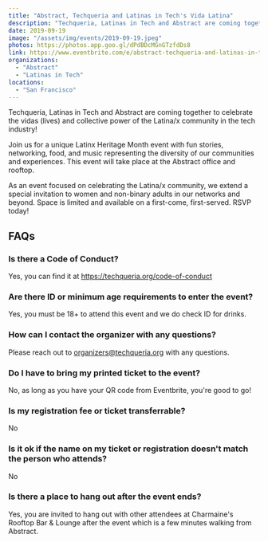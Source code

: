 ```yaml
---
title: "Abstract, Techqueria and Latinas in Tech's Vida Latina"
description: "Techqueria, Latinas in Tech and Abstract are coming together to celebrate the vidas [lives] and collective power of the Latina/x community in the tech industry!"
date: 2019-09-19
image: "/assets/img/events/2019-09-19.jpeg"
photos: https://photos.app.goo.gl/dPdBDcMGnGTzfdDs8
link: https://www.eventbrite.com/e/abstract-techqueria-and-latinas-in-techs-vida-latina-tickets-70580077913
organizations:
  - "Abstract"
  - "Latinas in Tech"
locations:
  - "San Francisco"
---
```


Techqueria, Latinas in Tech and Abstract are coming together to celebrate the vidas (lives) and collective power of the Latina/x community in the tech industry!

Join us for a unique Latinx Heritage Month event with fun stories, networking, food, and music representing the diversity of our communities and experiences. This event will take place at the Abstract office and rooftop.

As an event focused on celebrating the Latina/x community, we extend a special invitation to women and non-binary adults in our networks and beyond. Space is limited and available on a first-come, first-served. RSVP today!

## FAQs

### Is there a Code of Conduct?

Yes, you can find it at https://techqueria.org/code-of-conduct

### Are there ID or minimum age requirements to enter the event?

Yes, you must be 18+ to attend this event and we do check ID for drinks.

### How can I contact the organizer with any questions?

Please reach out to organizers@techqueria.org with any questions.

### Do I have to bring my printed ticket to the event?

No, as long as you have your QR code from Eventbrite, you're good to go!

### Is my registration fee or ticket transferrable?

No

### Is it ok if the name on my ticket or registration doesn't match the person who attends?

No

### Is there a place to hang out after the event ends?

Yes, you are invited to hang out with other attendees at Charmaine's Rooftop Bar & Lounge after the event which is a few minutes walking from Abstract.